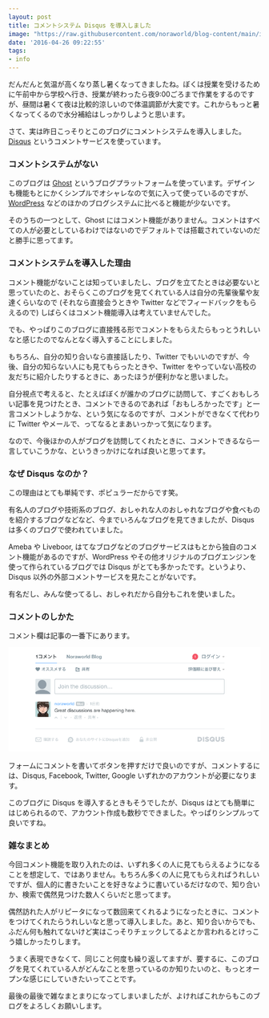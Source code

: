 ```yaml
---
layout: post
title: コメントシステム Disqus を導入しました
image: "https://raw.githubusercontent.com/noraworld/blog-content/main/import-disqus/disqus.png"
date: '2016-04-26 09:22:55'
tags:
- info
---
```


だんだんと気温が高くなり蒸し暑くなってきましたね。ぼくは授業を受けるために午前中から学校へ行き、授業が終わったら夜9:00ごろまで作業をするのですが、昼間は暑くて夜は比較的涼しいので体温調節が大変です。これからもっと暑くなってくるので水分補給はしっかりしようと思います。

さて、実は昨日こっそりとこのブログにコメントシステムを導入しました。<a href="https://disqus.com" target="_blank">Disqus</a> というコメントサービスを使っています。

### コメントシステムがない
このブログは <a href="https://ghost.org" target="_blank">Ghost</a> というブログプラットフォームを使っています。デザインも機能もとにかくシンプルでオシャレなので気に入って使っているのですが、<a href="https://ja.wordpress.org" target="_blank">WordPress</a> などのほかのブログシステムに比べると機能が少ないです。

そのうちの一つとして、Ghost にはコメント機能がありません。コメントはすべての人が必要としているわけではないのでデフォルトでは搭載されていないのだと勝手に思ってます。

### コメントシステムを導入した理由
コメント機能がないことは知っていましたし、ブログを立てたときは必要ないと思っていたのと、おそらくこのブログを見てくれている人は自分の先輩後輩や友達くらいなので (それなら直接会うときや Twitter などでフィードバックをもらえるので) しばらくはコメント機能導入は考えていませんでした。

でも、やっぱりこのブログに直接残る形でコメントをもらえたらもっとうれしいなと感じたのでなんとなく導入することにしました。

もちろん、自分の知り合いなら直接話したり、Twitter でもいいのですが、今後、自分の知らない人にも見てもらったときや、Twitter をやっていない高校の友だちに紹介したりするときに、あったほうが便利かなと思いました。

自分視点で考えると、たとえばぼくが誰かのブログに訪問して、すごくおもしろい記事を見つけたとき、コメントできるのであれば「おもしろかったです」と一言コメントしようかな、という気になるのですが、コメントができなくて代わりに Twitter やメールで、ってなるとまあいっかって気になります。

なので、今後ほかの人がブログを訪問してくれたときに、コメントできるなら一言していこうかな、というきっかけになれば良いと思ってます。

### なぜ Disqus なのか？
この理由はとても単純です、ポピュラーだからです笑。

有名人のブログや技術系のブログ、おしゃれな人のおしゃれなブログや食べものを紹介するブログなどなど、今までいろんなブログを見てきましたが、Disqus は多くのブログで使われていました。

Ameba や Liveboor, はてなブログなどのブログサービスはもとから独自のコメント機能があるのですが、WordPress やその他オリジナルのブログエンジンを使って作られているブログでは Disqus がとても多かったです。というより、Disqus 以外の外部コメントサービスを見たことがないです。

有名だし、みんな使ってるし、おしゃれだから自分もこれを使いました。

### コメントのしかた
コメント欄は記事の一番下にあります。

![Disqus コメント](https://raw.githubusercontent.com/noraworld/blog-content/main/import-disqus/disqus_comment.png)

フォームにコメントを書いてボタンを押すだけで良いのですが、コメントするには、Disqus, Facebook, Twitter, Google いずれかのアカウントが必要になります。

このブログに Disqus を導入するときもそうでしたが、Disqus はとても簡単にはじめられるので、アカウント作成も数秒でできました。やっぱりシンプルって良いですね。

### 雑なまとめ
今回コメント機能を取り入れたのは、いずれ多くの人に見てもらえるようになることを想定して、ではありません。もちろん多くの人に見てもらえればうれしいですが、個人的に書きたいことを好きなように書いているだけなので、知り合いか、検索で偶然見つけた数人くらいだと思ってます。

偶然訪れた人がリピータになって数回来てくれるようになったときに、コメントをつけてくれたらうれしいなと思って導入しました。あと、知り合いからでも、ふだん何も触れてないけど実はこっそりチェックしてるよとか言われるとけっこう嬉しかったりします。

うまく表現できなくて、同じこと何度も繰り返してますが、要するに、このブログを見てくれている人がどんなことを思っているのか知りたいのと、もっとオープンな感じにしていきたいってことです。

最後の最後で雑なまとまりになってしまいましたが、よければこれからもこのブログをよろしくお願いします。
